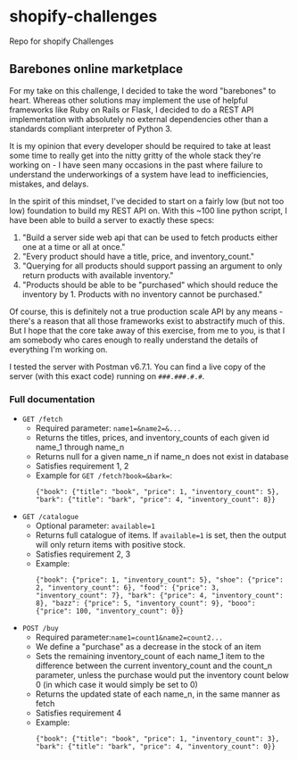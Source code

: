 # shopify-challenges
Repo for shopify Challenges

## Barebones online marketplace

For my take on this challenge, I decided to take the word "barebones" to heart. 
Whereas other solutions may implement the use of helpful frameworks like Ruby on 
Rails or Flask, I decided to do a REST API implementation with absolutely no 
external dependencies other than a standards compliant interpreter of Python 3.

It is my opinion that every developer should be required to take at least some time
to really get into the nitty gritty of the whole stack they're working on - I have seen
many occasions in the past where failure to understand the underworkings of a system have
lead to inefficiencies, mistakes, and delays.

In the spirit of this mindset, I've decided to start on a fairly low (but not too low) foundation to build my REST API on.
With this ~100 line python script, I have been able to build a server to exactly these specs:

1. "Build a server side web api that can be used to fetch products either one at a time or all at once."
2. "Every product should have a title, price, and inventory_count."
3. "Querying for all products should support passing an argument to only return products with available inventory."
4. "Products should be able to be "purchased" which should reduce the inventory by 1. Products with no inventory cannot be
    purchased."

Of course, this is definitely not a true production scale API by any means - there's a reason that all those frameworks exist
to abstractify much of this. But I hope that the core take away of this exercise, from me to you, is that I am somebody who
cares enough to really understand the details of everything I'm working on.

I tested the server with Postman v6.7.1. You can find a live copy of the server (with this exact code) running on
`###.###.#.#`.

### Full documentation

- `GET /fetch`
  - Required parameter: `name1=&name2=&...`
  - Returns the titles, prices, and inventory_counts of each given id name_1 through name_n
  - Returns null for a given name_n if name_n does not exist in database
  - Satisfies requirement 1, 2
  - Example for `GET /fetch?book=&bark=`:
    ```
    {"book": {"title": "book", "price": 1, "inventory_count": 5}, "bark": {"title": "bark", "price": 4, "inventory_count": 8}}
    ```
- `GET /catalogue`
  - Optional parameter: `available=1`
  - Returns full catalogue of items. If `available=1` is set, then the output 
      will only return items with positive stock.
  - Satisfies requirement 2, 3
  - Example:
    ```
    {"book": {"price": 1, "inventory_count": 5}, "shoe": {"price": 2, "inventory_count": 6}, "food": {"price": 3, "inventory_count": 7}, "bark": {"price": 4, "inventory_count": 8}, "bazz": {"price": 5, "inventory_count": 9}, "booo": {"price": 100, "inventory_count": 0}}
    ```
- `POST /buy`
  - Required parameter:`name1=count1&name2=count2...`
  - We define a "purchase" as a decrease in the stock of an item
  - Sets the remaining inventory_count of each name_1 item to the difference between the current inventory_count and the count_n
    parameter, unless the purchase would put the inventory count below 0 (in which case it would simply be set to 0)
  - Returns the updated state of each name_n, in the same manner as fetch
  - Satisfies requirement 4
  - Example:
    ```
    {"book": {"title": "book", "price": 1, "inventory_count": 3}, "bark": {"title": "bark", "price": 4, "inventory_count": 0}}
    ```
